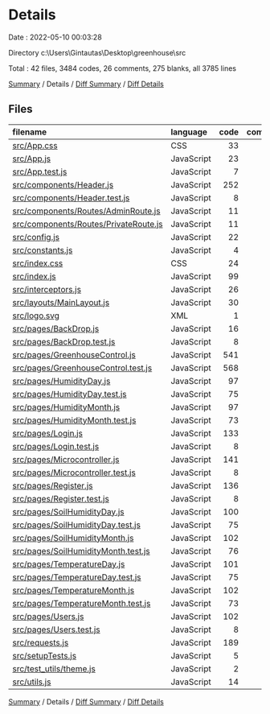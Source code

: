 # Details

Date : 2022-05-10 00:03:28

Directory c:\Users\Gintautas\Desktop\greenhouse\src

Total : 42 files,  3484 codes, 26 comments, 275 blanks, all 3785 lines

[Summary](results.md) / Details / [Diff Summary](diff.md) / [Diff Details](diff-details.md)

## Files
| filename | language | code | comment | blank | total |
| :--- | :--- | ---: | ---: | ---: | ---: |
| [src/App.css](/src/App.css) | CSS | 33 | 0 | 6 | 39 |
| [src/App.js](/src/App.js) | JavaScript | 23 | 0 | 3 | 26 |
| [src/App.test.js](/src/App.test.js) | JavaScript | 7 | 0 | 2 | 9 |
| [src/components/Header.js](/src/components/Header.js) | JavaScript | 252 | 0 | 14 | 266 |
| [src/components/Header.test.js](/src/components/Header.test.js) | JavaScript | 8 | 0 | 2 | 10 |
| [src/components/Routes/AdminRoute.js](/src/components/Routes/AdminRoute.js) | JavaScript | 11 | 0 | 3 | 14 |
| [src/components/Routes/PrivateRoute.js](/src/components/Routes/PrivateRoute.js) | JavaScript | 11 | 0 | 3 | 14 |
| [src/config.js](/src/config.js) | JavaScript | 22 | 0 | 4 | 26 |
| [src/constants.js](/src/constants.js) | JavaScript | 4 | 0 | 1 | 5 |
| [src/index.css](/src/index.css) | CSS | 24 | 0 | 4 | 28 |
| [src/index.js](/src/index.js) | JavaScript | 99 | 0 | 6 | 105 |
| [src/interceptors.js](/src/interceptors.js) | JavaScript | 26 | 6 | 4 | 36 |
| [src/layouts/MainLayout.js](/src/layouts/MainLayout.js) | JavaScript | 30 | 0 | 2 | 32 |
| [src/logo.svg](/src/logo.svg) | XML | 1 | 0 | 0 | 1 |
| [src/pages/BackDrop.js](/src/pages/BackDrop.js) | JavaScript | 16 | 0 | 2 | 18 |
| [src/pages/BackDrop.test.js](/src/pages/BackDrop.test.js) | JavaScript | 8 | 0 | 2 | 10 |
| [src/pages/GreenhouseControl.js](/src/pages/GreenhouseControl.js) | JavaScript | 541 | 0 | 22 | 563 |
| [src/pages/GreenhouseControl.test.js](/src/pages/GreenhouseControl.test.js) | JavaScript | 568 | 1 | 46 | 615 |
| [src/pages/HumidityDay.js](/src/pages/HumidityDay.js) | JavaScript | 97 | 0 | 8 | 105 |
| [src/pages/HumidityDay.test.js](/src/pages/HumidityDay.test.js) | JavaScript | 75 | 0 | 4 | 79 |
| [src/pages/HumidityMonth.js](/src/pages/HumidityMonth.js) | JavaScript | 97 | 0 | 9 | 106 |
| [src/pages/HumidityMonth.test.js](/src/pages/HumidityMonth.test.js) | JavaScript | 73 | 0 | 5 | 78 |
| [src/pages/Login.js](/src/pages/Login.js) | JavaScript | 133 | 0 | 6 | 139 |
| [src/pages/Login.test.js](/src/pages/Login.test.js) | JavaScript | 8 | 0 | 2 | 10 |
| [src/pages/Microcontroller.js](/src/pages/Microcontroller.js) | JavaScript | 141 | 0 | 12 | 153 |
| [src/pages/Microcontroller.test.js](/src/pages/Microcontroller.test.js) | JavaScript | 8 | 0 | 2 | 10 |
| [src/pages/Register.js](/src/pages/Register.js) | JavaScript | 136 | 0 | 7 | 143 |
| [src/pages/Register.test.js](/src/pages/Register.test.js) | JavaScript | 8 | 0 | 2 | 10 |
| [src/pages/SoilHumidityDay.js](/src/pages/SoilHumidityDay.js) | JavaScript | 100 | 0 | 8 | 108 |
| [src/pages/SoilHumidityDay.test.js](/src/pages/SoilHumidityDay.test.js) | JavaScript | 75 | 0 | 5 | 80 |
| [src/pages/SoilHumidityMonth.js](/src/pages/SoilHumidityMonth.js) | JavaScript | 102 | 0 | 9 | 111 |
| [src/pages/SoilHumidityMonth.test.js](/src/pages/SoilHumidityMonth.test.js) | JavaScript | 76 | 0 | 5 | 81 |
| [src/pages/TemperatureDay.js](/src/pages/TemperatureDay.js) | JavaScript | 101 | 0 | 8 | 109 |
| [src/pages/TemperatureDay.test.js](/src/pages/TemperatureDay.test.js) | JavaScript | 75 | 0 | 5 | 80 |
| [src/pages/TemperatureMonth.js](/src/pages/TemperatureMonth.js) | JavaScript | 102 | 0 | 9 | 111 |
| [src/pages/TemperatureMonth.test.js](/src/pages/TemperatureMonth.test.js) | JavaScript | 73 | 0 | 5 | 78 |
| [src/pages/Users.js](/src/pages/Users.js) | JavaScript | 102 | 0 | 8 | 110 |
| [src/pages/Users.test.js](/src/pages/Users.test.js) | JavaScript | 8 | 0 | 2 | 10 |
| [src/requests.js](/src/requests.js) | JavaScript | 189 | 15 | 22 | 226 |
| [src/setupTests.js](/src/setupTests.js) | JavaScript | 5 | 4 | 2 | 11 |
| [src/test_utils/theme.js](/src/test_utils/theme.js) | JavaScript | 2 | 0 | 2 | 4 |
| [src/utils.js](/src/utils.js) | JavaScript | 14 | 0 | 2 | 16 |

[Summary](results.md) / Details / [Diff Summary](diff.md) / [Diff Details](diff-details.md)